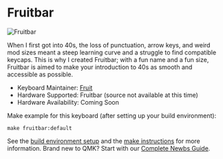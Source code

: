 # Fruitbar

![Fruitbar](https://assets.bigcartel.com/product_images/303351993/_MG_2855.JPG)

When I first got into 40s, the loss of punctuation, arrow keys, and weird mod sizes meant a steep learning curve and a struggle to find compatible keycaps. This is why I created Fruitbar; with a fun name and a fun size, Fruitbar is aimed to make your introduction to 40s as smooth and accessible as possible.

* Keyboard Maintainer: [Fruit](https://github.com/blewis308)
* Hardware Supported: Fruitbar (source not available at this time)
* Hardware Availability: Coming Soon

Make example for this keyboard (after setting up your build environment):

    make fruitbar:default

See the [build environment setup](https://docs.qmk.fm/#/getting_started_build_tools) and the [make instructions](https://docs.qmk.fm/#/getting_started_make_guide) for more information. Brand new to QMK? Start with our [Complete Newbs Guide](https://docs.qmk.fm/#/newbs).

